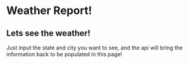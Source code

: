 # Weather Report!

## Lets see the weather!

Just input the state and city you want to see, and the api will bring the information back to be populated in this page!